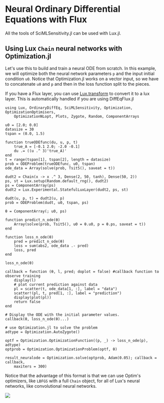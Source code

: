 # Neural Ordinary Differential Equations with Flux

All the tools of SciMLSensitivity.jl can be used with Lux.jl.

## Using Lux `Chain` neural networks with Optimization.jl

Let's use this to build and train a neural ODE from scratch. In this example, we will
optimize both the neural network parameters `p` and the input initial condition `u0`.
Notice that Optimization.jl works on a vector input, so we have to concatenate `u0`
and `p` and then in the loss function split to the pieces.

If you have a Flux layer, you can use
[Lux.transform](https://lux.csail.mit.edu/dev/api/Lux/flux_to_lux#Lux.transform) to convert
it to a lux layer. This is automatically handled if you are using DiffEqFlux.jl

```@example neuralode2
using Lux, OrdinaryDiffEq, SciMLSensitivity, Optimization, OptimizationOptimisers,
    OptimizationNLopt, Plots, Zygote, Random, ComponentArrays

u0 = [2.0; 0.0]
datasize = 30
tspan = (0.0, 1.5)

function trueODEfunc(du, u, p, t)
    true_A = [-0.1 2.0; -2.0 -0.1]
    du .= ((u .^ 3)'true_A)'
end
t = range(tspan[1], tspan[2], length = datasize)
prob = ODEProblem(trueODEfunc, u0, tspan)
ode_data = Array(solve(prob, Tsit5(), saveat = t))

dudt2 = Chain(x -> x .^ 3, Dense(2, 50, tanh), Dense(50, 2))
ps, st = Lux.setup(Random.default_rng(), dudt2)
ps = ComponentArray(ps)
dudt2 = Lux.Experimental.StatefulLuxLayer(dudt2, ps, st)

dudt(u, p, t) = dudt2(u, p)
prob = ODEProblem(dudt, u0, tspan, ps)

θ = ComponentArray(; u0, ps)

function predict_n_ode(θ)
    Array(solve(prob, Tsit5(), u0 = θ.u0, p = θ.ps, saveat = t))
end

function loss_n_ode(θ)
    pred = predict_n_ode(θ)
    loss = sum(abs2, ode_data .- pred)
    loss, pred
end

loss_n_ode(θ)

callback = function (θ, l, pred; doplot = false) #callback function to observe training
    display(l)
    # plot current prediction against data
    pl = scatter(t, ode_data[1, :], label = "data")
    scatter!(pl, t, pred[1, :], label = "prediction")
    display(plot(pl))
    return false
end

# Display the ODE with the initial parameter values.
callback(θ, loss_n_ode(θ)...)

# use Optimization.jl to solve the problem
adtype = Optimization.AutoZygote()

optf = Optimization.OptimizationFunction((p, _) -> loss_n_ode(p), adtype)
optprob = Optimization.OptimizationProblem(optf, θ)

result_neuralode = Optimization.solve(optprob, Adam(0.05); callback = callback,
    maxiters = 300)
```

Notice that the advantage of this format is that we can use Optim's optimizers, like
`LBFGS` with a full `Chain` object, for all of Lux's neural networks, like
convolutional neural networks.

![](https://user-images.githubusercontent.com/1814174/51399500-1f4dd080-1b14-11e9-8c9d-144f93b6eac2.gif)

